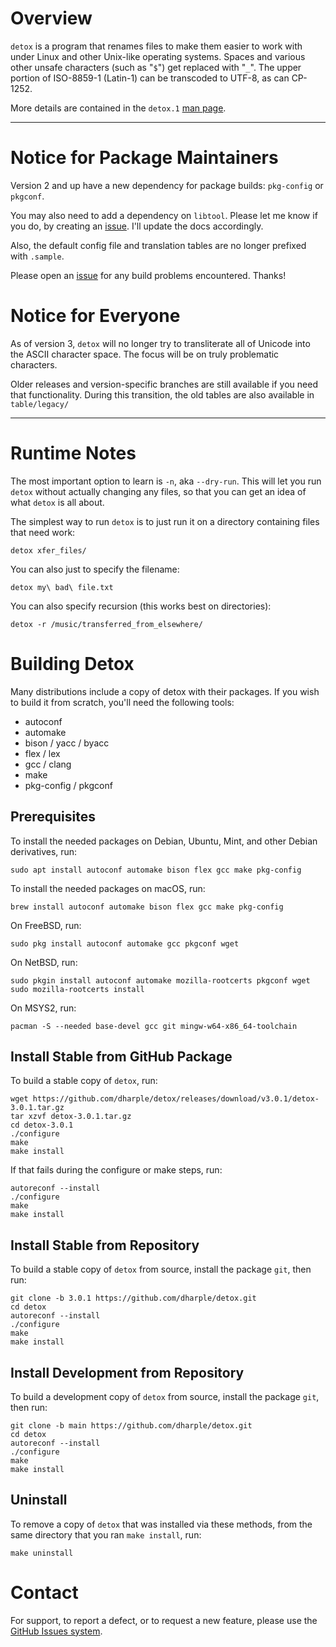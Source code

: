 # Overview

`detox` is a program that renames files to make them easier to work with under
Linux and other Unix-like operating systems.  Spaces and various other unsafe
characters (such as "`$`") get replaced with "`_`".  The upper portion of
ISO-8859-1 (Latin-1) can be transcoded to UTF-8, as can CP-1252.

More details are contained in the `detox.1` [man page].

---

# Notice for Package Maintainers

Version 2 and up have a new dependency for package builds: `pkg-config` or
`pkgconf`.

You may also need to add a dependency on `libtool`.  Please let me know if you
do, by creating an [issue].  I'll update the docs accordingly.

Also, the default config file and translation tables are no longer prefixed
with `.sample`.

Please open an [issue] for any build problems encountered.  Thanks!

# Notice for Everyone

As of version 3, `detox` will no longer try to transliterate all of Unicode
into the ASCII character space.  The focus will be on truly problematic
characters.

Older releases and version-specific branches are still available if you need
that functionality.  During this transition, the old tables are also available
in `table/legacy/`

---

# Runtime Notes

The most important option to learn is `-n`, aka `--dry-run`.  This will let you
run `detox` without actually changing any files, so that you can get an idea
of what `detox` is all about.

The simplest way to run `detox` is to just run it on a directory containing
files that need work:

```
detox xfer_files/
```

You can also just to specify the filename:

```
detox my\ bad\ file.txt
```

You can also specify recursion (this works best on directories):

```
detox -r /music/transferred_from_elsewhere/
```

# Building Detox

Many distributions include a copy of detox with their packages.  If you wish to
build it from scratch, you'll need the following tools:

- autoconf
- automake
- bison / yacc / byacc
- flex / lex
- gcc / clang
- make
- pkg-config / pkgconf

## Prerequisites

To install the needed packages on Debian, Ubuntu, Mint, and other Debian
derivatives, run:

```
sudo apt install autoconf automake bison flex gcc make pkg-config
```

To install the needed packages on macOS, run:
```
brew install autoconf automake bison flex gcc make pkg-config
```

On FreeBSD, run:
```
sudo pkg install autoconf automake gcc pkgconf wget
```

On NetBSD, run:
```
sudo pkgin install autoconf automake mozilla-rootcerts pkgconf wget
sudo mozilla-rootcerts install
```

On MSYS2, run:
```
pacman -S --needed base-devel gcc git mingw-w64-x86_64-toolchain
```

## Install Stable from GitHub Package

To build a stable copy of `detox`, run:

```
wget https://github.com/dharple/detox/releases/download/v3.0.1/detox-3.0.1.tar.gz
tar xzvf detox-3.0.1.tar.gz
cd detox-3.0.1
./configure
make
make install
```

If that fails during the configure or make steps, run:
```
autoreconf --install
./configure
make
make install
```

## Install Stable from Repository

To build a stable copy of `detox` from source, install the package `git`, then
run:

```
git clone -b 3.0.1 https://github.com/dharple/detox.git
cd detox
autoreconf --install
./configure
make
make install
```

## Install Development from Repository

To build a development copy of `detox` from source, install the package `git`,
then run:

```
git clone -b main https://github.com/dharple/detox.git
cd detox
autoreconf --install
./configure
make
make install
```

## Uninstall

To remove a copy of `detox` that was installed via these methods, from the same
directory that you ran `make install`, run:

```
make uninstall
```

# Contact

For support, to report a defect, or to request a new feature, please use the
[GitHub Issues system].

[GitHub Issues system]: https://github.com/dharple/detox/issues/
[issue]: https://github.com/dharple/detox/issues/
[man page]: https://raw.githubusercontent.com/dharple/detox/main/man/detox.1.pdf
